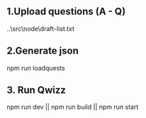 ## 1.Upload questions (A - Q)
..\src\node\draft-list.txt

## 2.Generate json
npm run loadquests

## 3. Run Qwizz
npm run dev || npm run build || npm run start